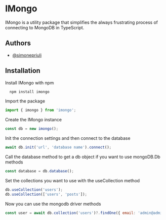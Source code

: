 # IMongo

IMongo is a utility package that simplifies the always frustrating process of connecting to MongoDB in TypeScript.

## Authors

- [@simonepriuli](https://www.github.com/simonepriuli)

## Installation

Install IMongo with npm

```bash
  npm install imongo
```

Import the package

```javascript
import { imongo } from 'imongo';
```

Create the IMongo instance

```javascript
const db = new imongo();
```

Init the connection settings and then connect to the database

```javascript
await db.init('url', 'database name').connect();
```

Call the database method to get a db object if you want to use mongoDB.Db methods

```javascript
const database = db.database();
```

Set the collections you want to use with the useCollection method

```javascript
db.useCollection('users');
db.useCollection(['users', 'posts']);
```

Now you can use the mongodb driver methods

```javascript
const user = await db.collection('users')?.findOne({ email: 'admin@admin.it' });
```
